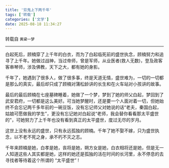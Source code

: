 ```yaml
---
title: '穷鬼上下两千年'
tags: ['转载']
categories: ['文学']
date: 2025-08-18 11:34:27
---
```


转载自 `黄粱一梦`

---

白起死后，顾楠穿了上千年的白衣，而为了白起临死前的盛世执念，顾楠努力和追寻了上千年。她做过战神，当过帝师，曾是军师，从业医者(救人无数)，登及政客客串琴师，涉及佛教，天下之大，都有她的身影。

千年了，她遇到了很多人，做了很多事，终是天道无情，盛世难为，一切的一切都是那么的真实，最后却只成了顾楠对蒲松龄讲的长生和在火车站对小孩讲的故事。

最后的最后顾楠在七座墓碑睡着，她做了一个梦，梦到了她的师父白起，梦回到了武安君府，一切都是这么美好。可当她梦醒时，还是要一个人面对着一切，但她始终不会忘记两千多年前的一碗豆饭，没有忘记师父对她说的话“老夫，秦国白起，姑娘可愿做我的学生”，更没有忘记她对白起说“老师，我会替你看看那太平盛世的"，可她努力了上千年也没有看到真正的太平盛世，度过无尽的岁月。

这世上没有永远的盛世，只有永远孤独的顾楠。千年了她不娶不嫁，只为盛世执念，以不老不死之身，承不朽不灭之志。

千年来顾楠是她，白孝是她，丧将是她，朔方女是她，白衣相将还是她，但是无一人知道这些人其实都是她，这样的她还是孤独的活在时间的长河里，永不停息的去寻找者等待着这个所谓的 “太平盛世” !
